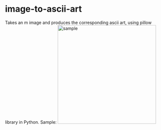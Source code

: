 # image-to-ascii-art
Takes an m image and produces the corresponding ascii art, using pillow library in Python.
Sample:
<img width="323" alt="sample" src="https://github.com/ewandeyb/image-to-ascii-art/assets/119466176/1ba1a542-5508-43a4-857a-0dc2c2afe20f">
